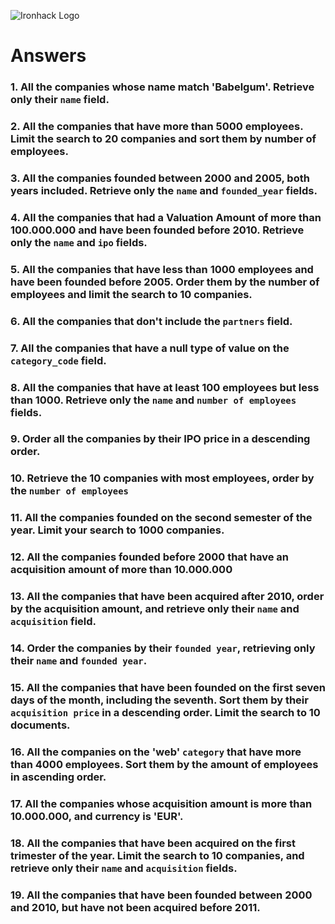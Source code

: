 ![Ironhack Logo](https://i.imgur.com/1QgrNNw.png)

# Answers

### 1. All the companies whose name match 'Babelgum'. Retrieve only their `name` field.

<!-- {name:"Babelgum"} -->

### 2. All the companies that have more than 5000 employees. Limit the search to 20 companies and sort them by **number of employees**.

<!--Filter {number_of_employees:{$gt:5000}} 
    Sort   {number_of_employees:1}
    Limit   20
-->

### 3. All the companies founded between 2000 and 2005, both years included. Retrieve only the `name` and `founded_year` fields.

<!-- Filter {$nor:[{founded_year:{$lte:2000}},{founded_year:{$gte:2005}},{founded_year:{$eq:null}}]}
     Project {name:1, founded_year:1, _id:0}

-->

### 4. All the companies that had a Valuation Amount of more than 100.000.000 and have been founded before 2010. Retrieve only the `name` and `ipo` fields.

<!-- Your Code Goes Here -->

### 5. All the companies that have less than 1000 employees and have been founded before 2005. Order them by the number of employees and limit the search to 10 companies.

<!-- Filter {$and:[{number_of_employees:{$lt:1000}},{founded_year:{$lt:2005}}]}
     Limit 10
 -->

### 6. All the companies that don't include the `partners` field.

<!-- {$nor:[{partners:{$type:4}]} -->

### 7. All the companies that have a null type of value on the `category_code` field.

<!-- {category_code:{$type:10}} -->

### 8. All the companies that have at least 100 employees but less than 1000. Retrieve only the `name` and `number of employees` fields.

<!-- Filter  {$and:[{number_of_employees:{$eq:100}},{number_of_employees:{$lt:1000}}]}
     Project {name:1,number_of_employees:1,_id:0}
 -->

### 9. Order all the companies by their IPO price in a descending order.

<!-- {ipo:{$type:3}
     {valuation_amount:-1}
 -->

### 10. Retrieve the 10 companies with most employees, order by the `number of employees`

<!-- {number_of_employees:{$gt:0}}
     {number_of_employees:-1}
 -->

### 11. All the companies founded on the second semester of the year. Limit your search to 1000 companies.

<!-- {founded_month:{$gt:6}}
     Limit 1000
 -->

### 12. All the companies founded before 2000 that have an acquisition amount of more than 10.000.000

<!-- Your Code Goes Here -->

### 13. All the companies that have been acquired after 2010, order by the acquisition amount, and retrieve only their `name` and `acquisition` field.

<!-- Your Code Goes Here -->

### 14. Order the companies by their `founded year`, retrieving only their `name` and `founded year`.

<!-- {$nor:[{founded_year:null}]}
     {name:1,founded_year:1,_id:0}
 -->

### 15. All the companies that have been founded on the first seven days of the month, including the seventh. Sort them by their `acquisition price` in a descending order. Limit the search to 10 documents.

<!-- Your Code Goes Here -->

### 16. All the companies on the 'web' `category` that have more than 4000 employees. Sort them by the amount of employees in ascending order.

<!-- {$and:[{category_code:"web"},{number_of_employees:{$gt:4000}}]} -->

### 17. All the companies whose acquisition amount is more than 10.000.000, and currency is 'EUR'.

<!-- Your Code Goes Here -->

### 18. All the companies that have been acquired on the first trimester of the year. Limit the search to 10 companies, and retrieve only their `name` and `acquisition` fields.

<!-- Your Code Goes Here -->

### 19. All the companies that have been founded between 2000 and 2010, but have not been acquired before 2011.

<!-- Your Code Goes Here -->
